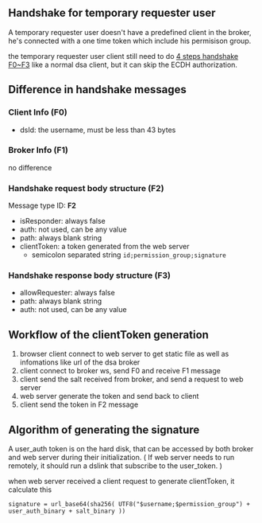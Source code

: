 ## Handshake for temporary requester user

A temporary requester user doesn't have a predefined client in the broker, he's connected with a one time token which include his permisison group.

the temporary requester user client still need to do [4 steps handshake F0~F3](handshake-message.md) like a normal dsa client, but it can skip the ECDH authorization.

## Difference in handshake messages

### Client Info (F0)

* dsId: the username, must be less than 43 bytes

### Broker Info (F1)

no difference


### Handshake request body structure (F2)
Message type ID: **F2**

* isResponder: always false
* auth: not used, can be any value
* path: always blank string
* clientToken: a token generated from the web server 
  * semicolon separated string `id;permission_group;signature`

### Handshake response body structure (F3)


* allowRequester: always false
* path: always blank string
* auth: not used, can be any value


## Workflow of the clientToken generation

1. browser client connect to web server to get static file as well as infomations like url of the dsa broker
1. client connect to broker ws, send F0 and receive F1 message
1. client send the salt received from broker, and send a request to web server
1. web server generate the token and send back to client
1. client send the token in F2 message

## Algorithm of generating the signature

A user_auth token is on the hard disk, that can be accessed by both broker and web server during their initialization. ( If web server needs to run remotely, it should run a dslink that subscribe to the user_token. )

when web server received a client request to generate clientToken, it calculate this

`signature = url_base64(sha256( UTF8("$username;$permission_group") + user_auth_binary + salt_binary ))`
